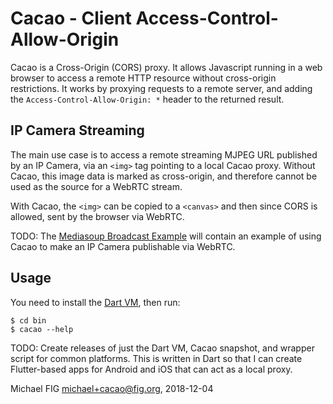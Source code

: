 # Cacao - Client Access-Control-Allow-Origin

Cacao is a Cross-Origin (CORS) proxy.  It allows Javascript running in a web browser to access a remote HTTP resource without cross-origin restrictions.  It works by proxying requests to a remote server, and adding the `Access-Control-Allow-Origin: *` header to the returned result.

## IP Camera Streaming

The main use case is to access a remote streaming MJPEG URL published by an IP Camera, via an `<img>` tag pointing to a local Cacao proxy.  Without Cacao, this image data is marked as cross-origin, and therefore cannot be used as the source for a WebRTC stream.

With Cacao, the `<img>` can be copied to a `<canvas>` and then since CORS is allowed, sent by the browser via WebRTC.

TODO: The [Mediasoup Broadcast Example](https://github.com/michaelfig/mediasoup-broadcast-example) will contain an example of using Cacao to make an IP Camera publishable via WebRTC.

## Usage

You need to install the [Dart VM](https://www.dartlang.org/tools/sdk#install), then run:
```
$ cd bin
$ cacao --help
```

TODO: Create releases of just the Dart VM, Cacao snapshot, and wrapper script for common platforms.  This is written in Dart so that I can create Flutter-based apps for Android and iOS that can act as a local proxy.

Michael FIG <michael+cacao@fig.org>, 2018-12-04
